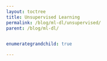 ```yaml
---
layout: toctree
title: Unsupervised Learning
permalink: /blog/ml-dl/unsupervised/
parent: /blog/ml-dl/


enumerategrandchild: true

---
```

